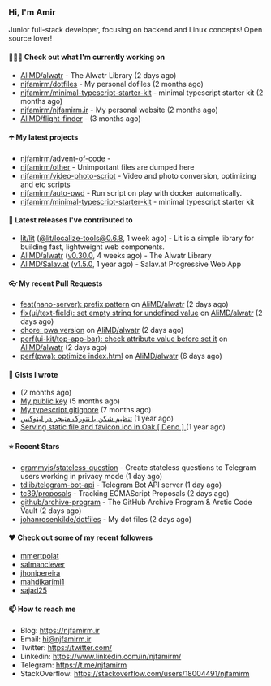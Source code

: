 ### Hi, I'm Amir

Junior full-stack developer, focusing on backend and Linux concepts!
Open source lover!

#### 👨🏻‍💻 Check out what I'm currently working on

- [AliMD/alwatr](https://github.com/AliMD/alwatr) - The Alwatr Library (2 days ago)
- [njfamirm/dotfiles](https://github.com/njfamirm/dotfiles) - My personal dofiles (2 months ago)
- [njfamirm/minimal-typescript-starter-kit](https://github.com/njfamirm/minimal-typescript-starter-kit) - minimal typescript starter kit (2 months ago)
- [njfamirm/njfamirm.ir](https://github.com/njfamirm/njfamirm.ir) - My personal website (2 months ago)
- [AliMD/flight-finder](https://github.com/AliMD/flight-finder) -  (3 months ago)

#### ☂️ My latest projects

- [njfamirm/advent-of-code](https://github.com/njfamirm/advent-of-code) - 
- [njfamirm/other](https://github.com/njfamirm/other) - Unimportant files are dumped here
- [njfamirm/video-photo-script](https://github.com/njfamirm/video-photo-script) - Video and photo conversion, optimizing and etc scripts
- [njfamirm/auto-pwd](https://github.com/njfamirm/auto-pwd) - Run script on play with docker automatically.
- [njfamirm/minimal-typescript-starter-kit](https://github.com/njfamirm/minimal-typescript-starter-kit) - minimal typescript starter kit

#### 🎉 Latest releases I've contributed to

- [lit/lit](https://github.com/lit/lit) ([@lit/localize-tools@0.6.8](https://github.com/lit/lit/releases/tag/%40lit/localize-tools%400.6.8), 1 week ago) - Lit is a simple library for building fast, lightweight web components.
- [AliMD/alwatr](https://github.com/AliMD/alwatr) ([v0.30.0](https://github.com/AliMD/alwatr/releases/tag/v0.30.0), 4 weeks ago) - The Alwatr Library
- [AliMD/Salav.at](https://github.com/AliMD/Salav.at) ([v1.5.0](https://github.com/AliMD/Salav.at/releases/tag/v1.5.0), 1 year ago) - Salav.at Progressive Web App

#### 👓 My recent Pull Requests

- [feat(nano-server): prefix pattern](https://github.com/AliMD/alwatr/pull/1010) on [AliMD/alwatr](https://github.com/AliMD/alwatr) (2 days ago)
- [fix(ui/text-field): set empty string for undefined value](https://github.com/AliMD/alwatr/pull/1009) on [AliMD/alwatr](https://github.com/AliMD/alwatr) (2 days ago)
- [chore: pwa version](https://github.com/AliMD/alwatr/pull/1008) on [AliMD/alwatr](https://github.com/AliMD/alwatr) (2 days ago)
- [perf(ui-kit/top-app-bar): check attribute value before set it](https://github.com/AliMD/alwatr/pull/1007) on [AliMD/alwatr](https://github.com/AliMD/alwatr) (2 days ago)
- [perf(pwa): optimize index.html](https://github.com/AliMD/alwatr/pull/996) on [AliMD/alwatr](https://github.com/AliMD/alwatr) (6 days ago)

#### 📓 Gists I wrote

- [](https://gist.github.com/022d07ecd84e69ad31ef0bcd32d86b59) (2 months ago)
- [My public key](https://gist.github.com/879f720c9ca74a0934ce571b7285ed34) (5 months ago)
- [My typescript gitignore](https://gist.github.com/6a40b1912daab3f91a02a7b53f3f76c3) (7 months ago)
- [تنظیم شکن با نتورک منیجر در لینوکس](https://gist.github.com/cc40c344e89bdcdf77085cbf1fc05162) (1 year ago)
- [Serving static file and favicon.ico in Oak [ Deno ] ](https://gist.github.com/9bcaca2b6a672e729c099193b4aafe9f) (1 year ago)

#### ⭐ Recent Stars

- [grammyjs/stateless-question](https://github.com/grammyjs/stateless-question) - Create stateless questions to Telegram users working in privacy mode (1 day ago)
- [tdlib/telegram-bot-api](https://github.com/tdlib/telegram-bot-api) - Telegram Bot API server  (1 day ago)
- [tc39/proposals](https://github.com/tc39/proposals) - Tracking ECMAScript Proposals (2 days ago)
- [github/archive-program](https://github.com/github/archive-program) - The GitHub Archive Program &amp; Arctic Code Vault (2 days ago)
- [johanrosenkilde/dotfiles](https://github.com/johanrosenkilde/dotfiles) - My dot files (2 days ago)

#### ♥️ Check out some of my recent followers

- [mmertpolat](https://github.com/mmertpolat)
- [salmanclever](https://github.com/salmanclever)
- [jhonipereira](https://github.com/jhonipereira)
- [mahdikarimi1](https://github.com/mahdikarimi1)
- [sajad25](https://github.com/sajad25)

#### 📫 How to reach me

- Blog: https://njfamirm.ir
- Email: hi@njfamirm.ir
- Twitter: https://twitter.com/
- Linkedin: https://www.linkedin.com/in/njfamirm/
- Telegram: https://t.me/njfamirm
- StackOverflow: https://stackoverflow.com/users/18004491/njfamirm
